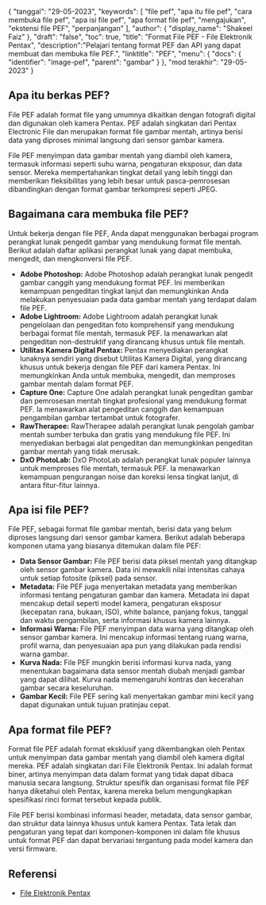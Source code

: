 {
"tanggal": "29-05-2023",
  "keywords": [
"file pef",
"apa itu file pef",
"cara membuka file pef",
"apa isi file pef",
"apa format file pef",
"mengajukan",
"ekstensi file PEF",
"perpanjangan"
],
  "author": {
"display_name": "Shakeel Faiz"
},
"draft": "false",
"toc": true,
"title": "Format File PEF - File Elektronik Pentax",
  "description":"Pelajari tentang format PEF dan API yang dapat membuat dan membuka file PEF.",
"linktitle": "PEF",
  "menu": {
    "docs": {
      "identifier": "image-pef",
"parent": "gambar"
}
},
"mod terakhir": "29-05-2023"
}

## Apa itu berkas PEF?

File PEF adalah format file yang umumnya dikaitkan dengan fotografi digital dan digunakan oleh kamera Pentax. PEF adalah singkatan dari Pentax Electronic File dan merupakan format file gambar mentah, artinya berisi data yang diproses minimal langsung dari sensor gambar kamera.

File PEF menyimpan data gambar mentah yang diambil oleh kamera, termasuk informasi seperti suhu warna, pengaturan eksposur, dan data sensor. Mereka mempertahankan tingkat detail yang lebih tinggi dan memberikan fleksibilitas yang lebih besar untuk pasca-pemrosesan dibandingkan dengan format gambar terkompresi seperti JPEG.

## Bagaimana cara membuka file PEF?

Untuk bekerja dengan file PEF, Anda dapat menggunakan berbagai program perangkat lunak pengedit gambar yang mendukung format file mentah. Berikut adalah daftar aplikasi perangkat lunak yang dapat membuka, mengedit, dan mengkonversi file PEF.

- **Adobe Photoshop:** Adobe Photoshop adalah perangkat lunak pengedit gambar canggih yang mendukung format PEF. Ini memberikan kemampuan pengeditan tingkat lanjut dan memungkinkan Anda melakukan penyesuaian pada data gambar mentah yang terdapat dalam file PEF.
- **Adobe Lightroom:** Adobe Lightroom adalah perangkat lunak pengelolaan dan pengeditan foto komprehensif yang mendukung berbagai format file mentah, termasuk PEF. Ia menawarkan alat pengeditan non-destruktif yang dirancang khusus untuk file mentah.
- **Utilitas Kamera Digital Pentax:** Pentax menyediakan perangkat lunaknya sendiri yang disebut Utilitas Kamera Digital, yang dirancang khusus untuk bekerja dengan file PEF dari kamera Pentax. Ini memungkinkan Anda untuk membuka, mengedit, dan memproses gambar mentah dalam format PEF.
- **Capture One:** Capture One adalah perangkat lunak pengeditan gambar dan pemrosesan mentah tingkat profesional yang mendukung format PEF. Ia menawarkan alat pengeditan canggih dan kemampuan pengambilan gambar tertambat untuk fotografer.
- **RawTherapee:** RawTherapee adalah perangkat lunak pengolah gambar mentah sumber terbuka dan gratis yang mendukung file PEF. Ini menyediakan berbagai alat pengeditan dan memungkinkan pengeditan gambar mentah yang tidak merusak.
- **DxO PhotoLab:** DxO PhotoLab adalah perangkat lunak populer lainnya untuk memproses file mentah, termasuk PEF. Ia menawarkan kemampuan pengurangan noise dan koreksi lensa tingkat lanjut, di antara fitur-fitur lainnya.

## Apa isi file PEF?

File PEF, sebagai format file gambar mentah, berisi data yang belum diproses langsung dari sensor gambar kamera. Berikut adalah beberapa komponen utama yang biasanya ditemukan dalam file PEF:

- **Data Sensor Gambar:** File PEF berisi data piksel mentah yang ditangkap oleh sensor gambar kamera. Data ini mewakili nilai intensitas cahaya untuk setiap fotosite (piksel) pada sensor.
- **Metadata:** File PEF juga menyertakan metadata yang memberikan informasi tentang pengaturan gambar dan kamera. Metadata ini dapat mencakup detail seperti model kamera, pengaturan eksposur (kecepatan rana, bukaan, ISO), white balance, panjang fokus, tanggal dan waktu pengambilan, serta informasi khusus kamera lainnya.
- **Informasi Warna:** File PEF menyimpan data warna yang ditangkap oleh sensor gambar kamera. Ini mencakup informasi tentang ruang warna, profil warna, dan penyesuaian apa pun yang dilakukan pada rendisi warna gambar.
- **Kurva Nada:** File PEF mungkin berisi informasi kurva nada, yang menentukan bagaimana data sensor mentah diubah menjadi gambar yang dapat dilihat. Kurva nada memengaruhi kontras dan kecerahan gambar secara keseluruhan.
- **Gambar Kecil:** File PEF sering kali menyertakan gambar mini kecil yang dapat digunakan untuk tujuan pratinjau cepat.

## Apa format file PEF?

Format file PEF adalah format eksklusif yang dikembangkan oleh Pentax untuk menyimpan data gambar mentah yang diambil oleh kamera digital mereka. PEF adalah singkatan dari File Elektronik Pentax. Ini adalah format biner, artinya menyimpan data dalam format yang tidak dapat dibaca manusia secara langsung. Struktur spesifik dan organisasi format file PEF hanya diketahui oleh Pentax, karena mereka belum mengungkapkan spesifikasi rinci format tersebut kepada publik.

File PEF berisi kombinasi informasi header, metadata, data sensor gambar, dan struktur data lainnya khusus untuk kamera Pentax. Tata letak dan pengaturan yang tepat dari komponen-komponen ini dalam file khusus untuk format PEF dan dapat bervariasi tergantung pada model kamera dan versi firmware.

## Referensi
* [File Elektronik Pentax](https://www.wikidata.org/wiki/Q3964876)

